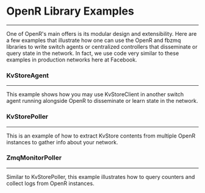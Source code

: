 # OpenR Library Examples

---

One of OpenR's main offers is its modular design and extensibility. Here are a
few examples that illustrate how one can use the OpenR and fbzmq libraries to
write switch agents or centralized controllers that disseminate or query state
in the network. In fact, we use code very similar to these examples in
production networks here at Facebook.

### KvStoreAgent

---

This example shows how you may use KvStoreClient in another switch agent
running alongside OpenR to disseminate or learn state in the network.

### KvStorePoller

---

This is an example of how to extract KvStore contents from multiple OpenR
instances to gather info about your network.

### ZmqMonitorPoller

---

Similar to KvStorePoller, this example illustrates how to query counters and
collect logs from OpenR instances.
